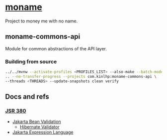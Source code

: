 # [moname](https://moname.kinlhp.com)

Project to money me with no name.

## moname-commons-api

Module for common abstractions of the API layer.

### Building from source

```sh
../../mvnw --activate-profiles <PROFILES_LIST> --also-make --batch-mode --file \
.. --no-transfer-progress --projects com.kinlhp:moname-commons-api \
--threads <THREADS> --update-snapshots clean verify
```

## Docs and refs

### [JSR 380](#jsr-380)

* [Jakarta Bean Validation](https://beanvalidation.org)
  * [Hibernate Validator](https://docs.jboss.org/hibernate/stable/validator/reference/en-US/html_single)
* [Jakarta Expression Language](https://projects.eclipse.org/projects/ee4j.el)
